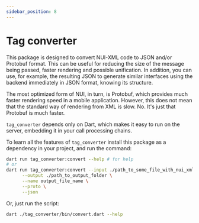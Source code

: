 ```yaml
---
sidebar_position: 8
---
```


# Tag converter

This package is designed to convert NUI-XML code to JSON and/or Protobuf format. This can be useful for reducing the size of the message being passed, faster rendering and possible unification. In addition, you can use, for example, the resulting JSON to generate similar interfaces using the backend immediately in JSON format, knowing its structure.

The most optimized form of NUI, in turn, is Protobuf, which provides much faster rendering speed in a mobile application. However, this does not mean that the standard way of rendering from XML is slow. No. It's just that Protobuf is much faster.

`tag_converter` depends only on Dart, which makes it easy to run on the server, embedding it in your call processing chains.

To learn all the features of `tag_converter` install this package as a dependency in your project, and run the command:

```bash
dart run tag_converter:convert --help # for help
# or
dart run tag_converter:convert --input ./path_to_some_file_with_nui_xml.html \
      --output ./path_to_output_folder \
      --name output_file_name \
      --proto \
      --json
```

Or, just run the script:

```bash
dart ./tag_converter/bin/convert.dart --help
```
